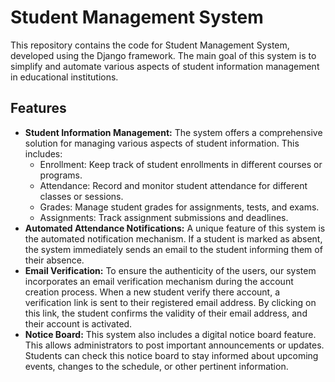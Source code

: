 <h1>Student Management System</h1>

<p>This repository contains the code for Student Management System, developed using the Django framework. The main goal of this system is to simplify and automate various aspects of student information management in educational institutions.</p>

<h2>Features</h2>

<ul>
  <li><b>Student Information Management:</b> The system offers a comprehensive solution for managing various aspects of student information. This includes:
    <ul>
      <li>Enrollment: Keep track of student enrollments in different courses or programs.</li>
      <li>Attendance: Record and monitor student attendance for different classes or sessions.</li>
      <li>Grades: Manage student grades for assignments, tests, and exams.</li>
      <li>Assignments: Track assignment submissions and deadlines.</li>
    </ul>
  </li>

  <li><b>Automated Attendance Notifications:</b> A unique feature of this system is the automated notification mechanism. If a student is marked as absent, the system immediately sends an email to the student informing them of their absence.</li>

  <li><b>Email Verification:</b> To ensure the authenticity of the users, our system incorporates an email verification mechanism during the account creation process. When a new student verify there account, a verification link is sent to their registered email address. By clicking on this link, the student confirms the validity of their email address, and their account is activated.</li>

  <li><b>Notice Board:</b> This system also includes a digital notice board feature. This allows administrators to post important announcements or updates. Students can check this notice board to stay informed about upcoming events, changes to the schedule, or other pertinent information.</li>
</ul>
